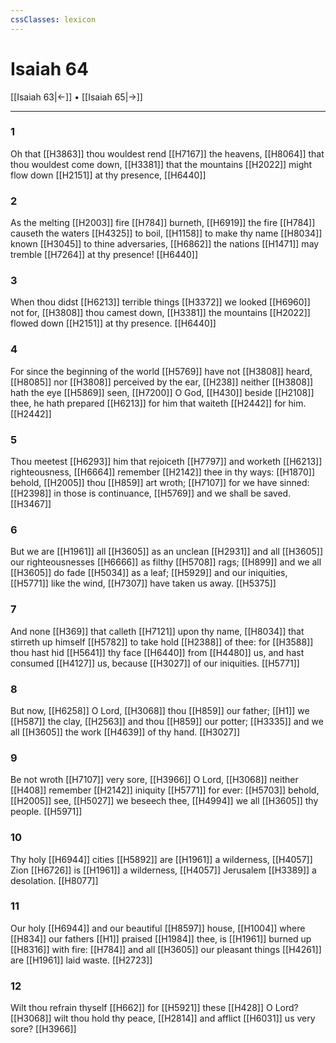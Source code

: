 ```yaml
---
cssClasses: lexicon
---
```

# Isaiah 64

[[Isaiah 63|←]] • [[Isaiah 65|→]]

---

### 1
Oh that [[H3863]] thou wouldest rend [[H7167]] the heavens, [[H8064]] that thou wouldest come down, [[H3381]] that the mountains [[H2022]] might flow down [[H2151]] at thy presence, [[H6440]]

### 2
As the melting [[H2003]] fire [[H784]] burneth, [[H6919]] the fire [[H784]] causeth the waters [[H4325]] to boil, [[H1158]] to make thy name [[H8034]] known [[H3045]] to thine adversaries, [[H6862]] the nations [[H1471]] may tremble [[H7264]] at thy presence! [[H6440]]

### 3
When thou didst [[H6213]] terrible things [[H3372]] we looked [[H6960]]  not for, [[H3808]] thou camest down, [[H3381]] the mountains [[H2022]] flowed down [[H2151]] at thy presence. [[H6440]]

### 4
For since the beginning of the world [[H5769]] have not [[H3808]] heard, [[H8085]] nor [[H3808]] perceived by the ear, [[H238]] neither [[H3808]] hath the eye [[H5869]] seen, [[H7200]] O God, [[H430]] beside [[H2108]] thee, he hath prepared [[H6213]] for him that waiteth [[H2442]] for him. [[H2442]]

### 5
Thou meetest [[H6293]] him that rejoiceth [[H7797]] and worketh [[H6213]] righteousness, [[H6664]] remember [[H2142]] thee in thy ways: [[H1870]] behold, [[H2005]] thou [[H859]] art wroth; [[H7107]] for we have sinned: [[H2398]] in those is continuance, [[H5769]] and we shall be saved. [[H3467]]

### 6
But we are [[H1961]] all [[H3605]] as an unclean [[H2931]] and all [[H3605]] our righteousnesses [[H6666]] as filthy [[H5708]] rags; [[H899]] and we all [[H3605]] do fade [[H5034]] as a leaf; [[H5929]] and our iniquities, [[H5771]] like the wind, [[H7307]] have taken us away. [[H5375]]

### 7
And none [[H369]] that calleth [[H7121]] upon thy name, [[H8034]] that stirreth up himself [[H5782]] to take hold [[H2388]] of thee: for [[H3588]] thou hast hid [[H5641]] thy face [[H6440]] from [[H4480]] us, and hast consumed [[H4127]] us, because [[H3027]] of our iniquities. [[H5771]]

### 8
But now, [[H6258]] O Lord, [[H3068]] thou [[H859]] our father; [[H1]] we [[H587]] the clay, [[H2563]] and thou [[H859]] our potter; [[H3335]] and we all [[H3605]] the work [[H4639]] of thy hand. [[H3027]]

### 9
Be not wroth [[H7107]] very sore, [[H3966]] O Lord, [[H3068]] neither [[H408]] remember [[H2142]] iniquity [[H5771]] for ever: [[H5703]] behold, [[H2005]] see, [[H5027]] we beseech thee, [[H4994]] we all [[H3605]] thy people. [[H5971]]

### 10
Thy holy [[H6944]] cities [[H5892]] are [[H1961]] a wilderness, [[H4057]] Zion [[H6726]] is [[H1961]] a wilderness, [[H4057]] Jerusalem [[H3389]] a desolation. [[H8077]]

### 11
Our holy [[H6944]] and our beautiful [[H8597]] house, [[H1004]] where [[H834]] our fathers [[H1]] praised [[H1984]] thee, is [[H1961]] burned up [[H8316]] with fire: [[H784]] and all [[H3605]] our pleasant things [[H4261]] are [[H1961]] laid waste. [[H2723]]

### 12
Wilt thou refrain thyself [[H662]] for [[H5921]] these [[H428]] O Lord? [[H3068]] wilt thou hold thy peace, [[H2814]] and afflict [[H6031]] us very sore? [[H3966]]